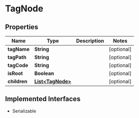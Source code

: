 

# TagNode


## Properties

| Name | Type | Description | Notes |
|------------ | ------------- | ------------- | -------------|
|**tagName** | **String** |  |  [optional] |
|**tagPath** | **String** |  |  [optional] |
|**tagCode** | **String** |  |  [optional] |
|**isRoot** | **Boolean** |  |  [optional] |
|**children** | [**List&lt;TagNode&gt;**](TagNode.md) |  |  [optional] |


## Implemented Interfaces

* Serializable


